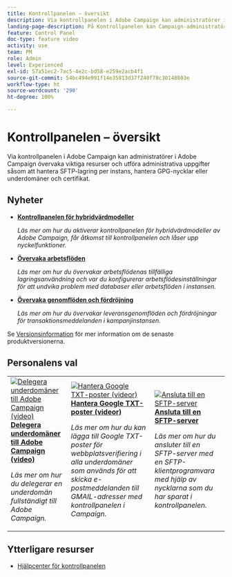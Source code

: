 ```yaml
---
title: Kontrollpanelen – översikt
description: Via kontrollpanelen i Adobe Campaign kan administratörer i Adobe Campaign övervaka viktiga resurser och utföra administrativa uppgifter som att hantera SFTP-lagring per instans, GPG-nycklar eller underdomäner och certifikat.
landing-page-description: På Kontrollpanelen kan Campaign-administratörer övervaka viktiga resurser och utföra administrativa uppgifter som att hantera SFTP-lagring, GPG-nycklar eller underdomäner och certifikat.
feature: Control Panel
doc-type: feature video
activity: use
team: PM
role: Admin
level: Experienced
exl-id: 57a51ec2-7ac5-4e2c-bd58-e259e2acb4f1
source-git-commit: 54bc494e991f14e35813d37f240f78c30148803e
workflow-type: ht
source-wordcount: '290'
ht-degree: 100%

---
```


# Kontrollpanelen – översikt

Via kontrollpanelen i Adobe Campaign kan administratörer i Adobe Campaign övervaka viktiga resurser och utföra administrativa uppgifter såsom att hantera SFTP-lagring per instans, hantera GPG-nycklar eller underdomäner och certifikat.

## Nyheter

* **[Kontrollpanelen för hybridvärdmodeller](/help/control-panel-for-hybrid-hosting-models.md)**

   *Läs mer om hur du aktiverar kontrollpanelen för hybridvärdmodeller av Adobe Campaign, får åtkomst till kontrollpanelen och låser upp nyckelfunktioner.*

* **[Övervaka arbetsflöden](/help/performance-monitoring/monitor-workflows.md)**

   *Läs mer om hur du övervakar arbetsflödenas tillfälliga lagringsanvändning och var du konfigurerar arbetsflödesinställningar för att undvika problem med databaser eller arbetsflöden i instansen.*

* **[Övervaka genomflöden och fördröjning](/help/performance-monitoring/monitor-throughputs-and-latency.md)**

   *Läs mer om hur du övervakar leveransgenomflöden och fördröjningar för transaktionsmeddelanden i kampanjinstansen.*

Se [Versionsinformation](https://experienceleague.adobe.com/docs/control-panel/using/release-notes.html?lang=sv) för mer information om de senaste produktversionerna.

## Personalens val

<table>
<tr>
  <td>
    <a href="./subdomains-and-certificates/subdomain-delegation.md"> 
      <img alt="Delegera underdomäner till Adobe Campaign (video)" src="./assets/31390.jpg"/>
    </a>
    <div>
      <a href="./subdomains-and-certificates/subdomain-delegation.md">
    <strong>Delegera underdomäner till Adobe Campaign (video)</strong>
    </a>
    </div>
    <p>
    <em>Läs mer om hur du delegerar en underdomän fullständigt till Adobe Campaign.</em>
    <p>
  </td>
   <td>
    <a href="./subdomains-and-certificates/google-txt-record-management.md">
      <img alt="Hantera Google TXT-poster (videor)" src="./assets/32369.jpg" />
    </a>
    <div>
    <a href="./subdomains-and-certificates/google-txt-record-management.md">
    <strong>Hantera Google TXT-poster (videor)</strong>
    </a>
    </div>
    <p>
    <em> Läs mer om hur du kan lägga till Google TXT-poster för webbplatsverifiering i alla underdomäner som används för att skicka e-postmeddelanden till GMAIL-adresser med kontrollpanelen i Campaign.</em>
    <p>
  </td>
  <td>
    <a href="./sftp-management/connect-to-sftp-server.md">
      <img alt="Ansluta till en SFTP-server" src="./assets/27263.jpg" />
    </a>
    <div>
      <a href="./sftp-management/connect-to-sftp-server.md">
    <strong>Ansluta till en SFTP-server</strong>
    </a>
    </div>
    <p>
    <em>Läs mer om hur du ansluter till en SFTP-server med en SFTP-klientprogramvara med hjälp av nycklarna som du har sparat i kontrollpanelen. </em>
    <p>
  </td>
</tr>
</table>

## Ytterligare resurser

* [Hjälpcenter för kontrollpanelen](https://experienceleague.adobe.com/docs/control-panel/using/control-panel-home.html?lang=sv)

